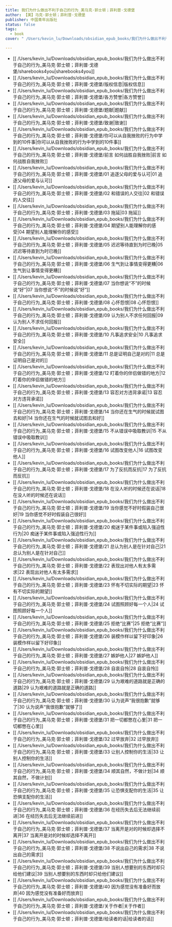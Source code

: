 ```yaml
---
title: 我们为什么做出不利于自己的行为_美马克·郭士顿；菲利普·戈德堡
author: 【美】马克·郭士顿；菲利普·戈德堡
publisher: 中国青年出版社
status: false
tags:
  - book
cover: " /Users/kevin_lu/Downloads/obsidian_epub_books/我们为什么做出不利于自己的行为_美马克·郭士顿；菲利普·戈德堡/images/cover.jpeg"

---
```

- [[ /Users/kevin_lu/Downloads/obsidian_epub_books/我们为什么做出不利于自己的行为_美马克·郭士顿；菲利普·戈德堡/sharebooks4you|sharebooks4you]]
- [[ /Users/kevin_lu/Downloads/obsidian_epub_books/我们为什么做出不利于自己的行为_美马克·郭士顿；菲利普·戈德堡/版权信息|版权信息]]
- [[ /Users/kevin_lu/Downloads/obsidian_epub_books/我们为什么做出不利于自己的行为_美马克·郭士顿；菲利普·戈德堡/各方赞誉|各方赞誉]]
- [[ /Users/kevin_lu/Downloads/obsidian_epub_books/我们为什么做出不利于自己的行为_美马克·郭士顿；菲利普·戈德堡/题献|题献]]
- [[ /Users/kevin_lu/Downloads/obsidian_epub_books/我们为什么做出不利于自己的行为_美马克·郭士顿；菲利普·戈德堡/致谢|致谢]]
- [[ /Users/kevin_lu/Downloads/obsidian_epub_books/我们为什么做出不利于自己的行为_美马克·郭士顿；菲利普·戈德堡/你可以从自我挫败的行为中学到的10件事|你可以从自我挫败的行为中学到的10件事]]
- [[ /Users/kevin_lu/Downloads/obsidian_epub_books/我们为什么做出不利于自己的行为_美马克·郭士顿；菲利普·戈德堡/前言 如何战胜自我挫败|前言 如何战胜自我挫败]]
- [[ /Users/kevin_lu/Downloads/obsidian_epub_books/我们为什么做出不利于自己的行为_美马克·郭士顿；菲利普·戈德堡/01 追逐父母的爱与认可|01 追逐父母的爱与认可]]
- [[ /Users/kevin_lu/Downloads/obsidian_epub_books/我们为什么做出不利于自己的行为_美马克·郭士顿；菲利普·戈德堡/02 和错误的人交往|02 和错误的人交往]]
- [[ /Users/kevin_lu/Downloads/obsidian_epub_books/我们为什么做出不利于自己的行为_美马克·郭士顿；菲利普·戈德堡/03 拖延|03 拖延]]
- [[ /Users/kevin_lu/Downloads/obsidian_epub_books/我们为什么做出不利于自己的行为_美马克·郭士顿；菲利普·戈德堡/04 期望别人能理解你的感受|04 期望别人能理解你的感受]]
- [[ /Users/kevin_lu/Downloads/obsidian_epub_books/我们为什么做出不利于自己的行为_美马克·郭士顿；菲利普·戈德堡/05 迟迟等待直到为时已晚|05 迟迟等待直到为时已晚]]
- [[ /Users/kevin_lu/Downloads/obsidian_epub_books/我们为什么做出不利于自己的行为_美马克·郭士顿；菲利普·戈德堡/06 生气到让事情变得更糟|06 生气到让事情变得更糟]]
- [[ /Users/kevin_lu/Downloads/obsidian_epub_books/我们为什么做出不利于自己的行为_美马克·郭士顿；菲利普·戈德堡/07 当你想说“不”的时候说“好”|07 当你想说“不”的时候说“好”]]
- [[ /Users/kevin_lu/Downloads/obsidian_epub_books/我们为什么做出不利于自己的行为_美马克·郭士顿；菲利普·戈德堡/08 心怀怨恨|08 心怀怨恨]]
- [[ /Users/kevin_lu/Downloads/obsidian_epub_books/我们为什么做出不利于自己的行为_美马克·郭士顿；菲利普·戈德堡/09 认为别人不求任何回报|09 认为别人不求任何回报]]
- [[ /Users/kevin_lu/Downloads/obsidian_epub_books/我们为什么做出不利于自己的行为_美马克·郭士顿；菲利普·戈德堡/10 凡事追求安全|10 凡事追求安全]]
- [[ /Users/kevin_lu/Downloads/obsidian_epub_books/我们为什么做出不利于自己的行为_美马克·郭士顿；菲利普·戈德堡/11 总是证明自己是对的|11 总是证明自己是对的]]
- [[ /Users/kevin_lu/Downloads/obsidian_epub_books/我们为什么做出不利于自己的行为_美马克·郭士顿；菲利普·戈德堡/12 盯着你的伴侣做错的地方|12 盯着你的伴侣做错的地方]]
- [[ /Users/kevin_lu/Downloads/obsidian_epub_books/我们为什么做出不利于自己的行为_美马克·郭士顿；菲利普·戈德堡/13 容忍对方违背承诺|13 容忍对方违背承诺]]
- [[ /Users/kevin_lu/Downloads/obsidian_epub_books/我们为什么做出不利于自己的行为_美马克·郭士顿；菲利普·戈德堡/14 当你还在生气的时候就试图去和好|14 当你还在生气的时候就试图去和好]]
- [[ /Users/kevin_lu/Downloads/obsidian_epub_books/我们为什么做出不利于自己的行为_美马克·郭士顿；菲利普·戈德堡/15 不从错误中吸取教训|15 不从错误中吸取教训]]
- [[ /Users/kevin_lu/Downloads/obsidian_epub_books/我们为什么做出不利于自己的行为_美马克·郭士顿；菲利普·戈德堡/16 试图改变他人|16 试图改变他人]]
- [[ /Users/kevin_lu/Downloads/obsidian_epub_books/我们为什么做出不利于自己的行为_美马克·郭士顿；菲利普·戈德堡/17 为了反抗而反抗|17 为了反抗而反抗]]
- [[ /Users/kevin_lu/Downloads/obsidian_epub_books/我们为什么做出不利于自己的行为_美马克·郭士顿；菲利普·戈德堡/18 在没人听的时候还在说话|18 在没人听的时候还在说话]]
- [[ /Users/kevin_lu/Downloads/obsidian_epub_books/我们为什么做出不利于自己的行为_美马克·郭士顿；菲利普·戈德堡/19 当你感觉不好时假装自己很好|19 当你感觉不好时假装自己很好]]
- [[ /Users/kevin_lu/Downloads/obsidian_epub_books/我们为什么做出不利于自己的行为_美马克·郭士顿；菲利普·戈德堡/20 痴迷于某件事或陷入强迫性行为|20 痴迷于某件事或陷入强迫性行为]]
- [[ /Users/kevin_lu/Downloads/obsidian_epub_books/我们为什么做出不利于自己的行为_美马克·郭士顿；菲利普·戈德堡/21 总认为别人是在针对自己|21 总认为别人是在针对自己]]
- [[ /Users/kevin_lu/Downloads/obsidian_epub_books/我们为什么做出不利于自己的行为_美马克·郭士顿；菲利普·戈德堡/22 表现出对他人有太多需求|22 表现出对他人有太多需求]]
- [[ /Users/kevin_lu/Downloads/obsidian_epub_books/我们为什么做出不利于自己的行为_美马克·郭士顿；菲利普·戈德堡/23 怀有不切实际的期望|23 怀有不切实际的期望]]
- [[ /Users/kevin_lu/Downloads/obsidian_epub_books/我们为什么做出不利于自己的行为_美马克·郭士顿；菲利普·戈德堡/24 试图照顾好每一个人|24 试图照顾好每一个人]]
- [[ /Users/kevin_lu/Downloads/obsidian_epub_books/我们为什么做出不利于自己的行为_美马克·郭士顿；菲利普·戈德堡/25 拒绝“比赛”|25 拒绝“比赛”]]
- [[ /Users/kevin_lu/Downloads/obsidian_epub_books/我们为什么做出不利于自己的行为_美马克·郭士顿；菲利普·戈德堡/26 装模作样以留下好印象|26 装模作样以留下好印象]]
- [[ /Users/kevin_lu/Downloads/obsidian_epub_books/我们为什么做出不利于自己的行为_美马克·郭士顿；菲利普·戈德堡/27 嫉妒他人|27 嫉妒他人]]
- [[ /Users/kevin_lu/Downloads/obsidian_epub_books/我们为什么做出不利于自己的行为_美马克·郭士顿；菲利普·戈德堡/28 自哀自怜|28 自哀自怜]]
- [[ /Users/kevin_lu/Downloads/obsidian_epub_books/我们为什么做出不利于自己的行为_美马克·郭士顿；菲利普·戈德堡/29 认为艰难的道路就是正确的道路|29 认为艰难的道路就是正确的道路]]
- [[ /Users/kevin_lu/Downloads/obsidian_epub_books/我们为什么做出不利于自己的行为_美马克·郭士顿；菲利普·戈德堡/30 认为说声“我很抱歉”就够了|30 认为说声“我很抱歉”就够了]]
- [[ /Users/kevin_lu/Downloads/obsidian_epub_books/我们为什么做出不利于自己的行为_美马克·郭士顿；菲利普·戈德堡/31 把一切都憋在心里|31 把一切都憋在心里]]
- [[ /Users/kevin_lu/Downloads/obsidian_epub_books/我们为什么做出不利于自己的行为_美马克·郭士顿；菲利普·戈德堡/32 过早放弃|32 过早放弃]]
- [[ /Users/kevin_lu/Downloads/obsidian_epub_books/我们为什么做出不利于自己的行为_美马克·郭士顿；菲利普·戈德堡/33 让别人控制你的生活|33 让别人控制你的生活]]
- [[ /Users/kevin_lu/Downloads/obsidian_epub_books/我们为什么做出不利于自己的行为_美马克·郭士顿；菲利普·戈德堡/34 顺其自然，不做计划|34 顺其自然，不做计划]]
- [[ /Users/kevin_lu/Downloads/obsidian_epub_books/我们为什么做出不利于自己的行为_美马克·郭士顿；菲利普·戈德堡/35 让恐惧支配你的生活|35 让恐惧支配你的生活]]
- [[ /Users/kevin_lu/Downloads/obsidian_epub_books/我们为什么做出不利于自己的行为_美马克·郭士顿；菲利普·戈德堡/36 在经历失去后无法继续前进|36 在经历失去后无法继续前进]]
- [[ /Users/kevin_lu/Downloads/obsidian_epub_books/我们为什么做出不利于自己的行为_美马克·郭士顿；菲利普·戈德堡/37 当离开是对的时候却选择不离开|37 当离开是对的时候却选择不离开]]
- [[ /Users/kevin_lu/Downloads/obsidian_epub_books/我们为什么做出不利于自己的行为_美马克·郭士顿；菲利普·戈德堡/38 不说出自己的需求|38 不说出自己的需求]]
- [[ /Users/kevin_lu/Downloads/obsidian_epub_books/我们为什么做出不利于自己的行为_美马克·郭士顿；菲利普·戈德堡/39 当别人想要别的东西时却只给他们建议|39 当别人想要别的东西时却只给他们建议]]
- [[ /Users/kevin_lu/Downloads/obsidian_epub_books/我们为什么做出不利于自己的行为_美马克·郭士顿；菲利普·戈德堡/40 因为感觉没有准备好而放弃|40 因为感觉没有准备好而放弃]]
- [[ /Users/kevin_lu/Downloads/obsidian_epub_books/我们为什么做出不利于自己的行为_美马克·郭士顿；菲利普·戈德堡/关于作者|关于作者]]
- [[ /Users/kevin_lu/Downloads/obsidian_epub_books/我们为什么做出不利于自己的行为_美马克·郭士顿；菲利普·戈德堡/给读者的话|给读者的话]]
